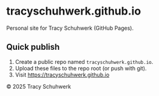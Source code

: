 # tracyschuhwerk.github.io

Personal site for Tracy Schuhwerk (GitHub Pages).

## Quick publish
1. Create a public repo named `tracyschuhwerk.github.io`.
2. Upload these files to the repo root (or push with git).
3. Visit https://tracyschuhwerk.github.io

© 2025 Tracy Schuhwerk

